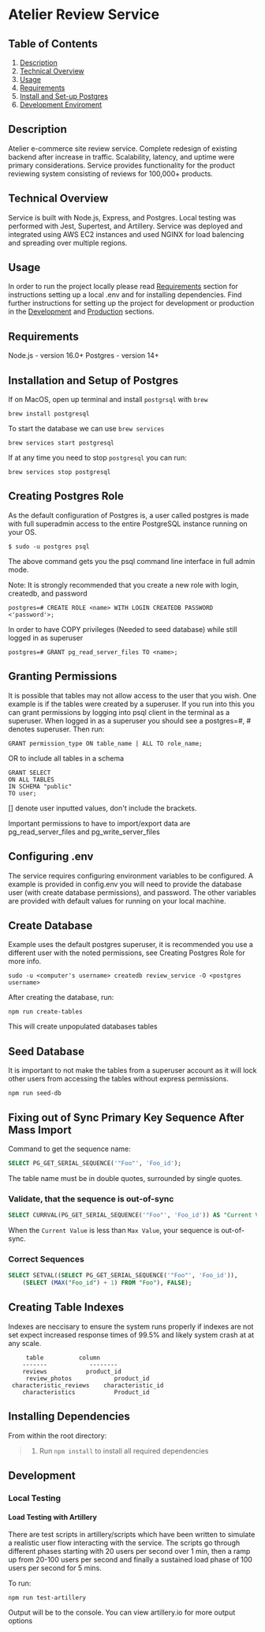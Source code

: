 # Atelier Review Service

## Table of Contents

1. [Description](#description)
2. [Technical Overview](#technical-overview)
3. [Usage](#usage)
4. [Requirements](#requirements)
5. [Install and Set-up Postgres](#installation-and-setup-of-postgres)
5. [Development Enviroment](#development)

## Description

Atelier e-commerce site review service. Complete redesign of existing backend after increase in traffic. Scalability, latency, and uptime were primary considerations. Service provides functionality for the product reviewing system consisting of reviews for 100,000+ products. 

## Technical Overview

Service is built with Node.js, Express, and Postgres. Local testing was performed with Jest, Supertest, and Artillery. Service was deployed and integrated using AWS EC2 instances and used NGINX for load balencing and spreading over multiple regions.

## Usage
In order to run the project locally please read [Requirements](#requirements) section for instructions setting up a local .env and for installing dependencies. Find further instructions for setting up the project for development or production in the [Development](#development) and [Production](#production) sections.

## Requirements

Node.js - version 16.0+
Postgres - version 14+

## Installation and Setup of Postgres
If on MacOS, open up terminal and install `postgrsql` with `brew`
```
brew install postgresql
```
To start the database we can use `brew services`
```
brew services start postgresql
```
If at any time you need to stop `postgresql` you can run:
```
brew services stop postgresql
```

## Creating Postgres Role
As the default configuration of Postgres is, a user called postgres is made with full superadmin access to the entire PostgreSQL instance running on your OS.
```
$ sudo -u postgres psql
```
The above command gets you the psql command line interface in full admin mode.

Note: It is strongly recommended that you create a new role with login, createdb, and password
```
postgres=# CREATE ROLE <name> WITH LOGIN CREATEDB PASSWORD <'password'>;
```
In order to have COPY privileges (Needed to seed database) while still logged in as superuser
```
postgres=# GRANT pg_read_server_files TO <name>;
```

## Granting Permissions
It is possible that tables may not allow access to the user that you wish. One example is if the tables were created by a superuser. If you run into this you can grant permissions by logging into psql client in the terminal as a superuser. When logged in as a superuser you should see a postgres=#, # denotes superuser. Then run:
```
GRANT permission_type ON table_name | ALL TO role_name;
```
OR to include all tables in a schema
```
GRANT SELECT
ON ALL TABLES
IN SCHEMA "public"
TO user;
```
[] denote user inputted values, don't include the brackets.

Important permissions to have to import/export data are pg_read_server_files and pg_write_server_files

## Configuring .env
The service requires configuring environment variables to be configured. A example is provided in config.env you will need to provide the database user (with create database permissions), and password. The other variables are provided with default values for running on your local machine.

## Create Database
Example uses the default postgres superuser, it is recommended you use a different user with the noted permissions, see Creating Postgres Role for more info.

```
sudo -u <computer's username> createdb review_service -O <postgres username>
```

After creating the database, run:
```
npm run create-tables
```
This will create unpopulated databases tables

## Seed Database
It is important to not make the tables from a superuser account as it will lock other users from accessing the tables without express permissions.
```
npm run seed-db
```

## Fixing out of Sync Primary Key Sequence After Mass Import

Command to get the sequence name:

```sql
SELECT PG_GET_SERIAL_SEQUENCE('"Foo"', 'Foo_id');

```
The table name must be in double quotes, surrounded by single quotes.

### Validate, that the sequence is out-of-sync

```sql
SELECT CURRVAL(PG_GET_SERIAL_SEQUENCE('"Foo"', 'Foo_id')) AS "Current Value", MAX("Foo_id") AS "Max Value" FROM "Foo";

```
When the `Current Value` is less than `Max Value`, your sequence is out-of-sync.

### Correct Sequences

```sql
SELECT SETVAL((SELECT PG_GET_SERIAL_SEQUENCE('"Foo"', 'Foo_id')),
	(SELECT (MAX("Foo_id") + 1) FROM "Foo"), FALSE);

```

## Creating Table Indexes
Indexes are neccisary to ensure the system runs properly if indexes are not set expect increased response times of 99.5% and likely system crash at at any scale. 
```
	 table		  	column
	-------		       --------
	reviews		      product_id
     review_photos            product_id
 characteristic_reviews	   characteristic_id
    characteristics           Product_id
```

## Installing Dependencies
From within the root directory:
> 1. Run ```npm install``` to install all required dependencies


## Development
### Local Testing

#### Load Testing with Artillery
There are test scripts in artillery/scripts which have been written to simulate a realistic user flow interacting with the service. The scripts go through different phases starting with 20 users per second over 1 min, then a ramp up from 20-100 users per second and finally a sustained load phase of 100 users per second for 5 mins.

To run:
```
npm run test-artillery
```

Output will be to the console. You can view artillery.io for more output options

